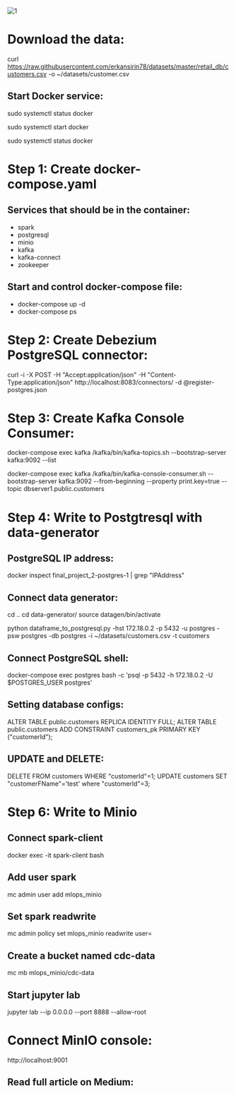    ![1](https://user-images.githubusercontent.com/73841520/219899544-8acb7985-5ee9-438a-91ed-ede1795ea9cd.png)

# Download the data:

curl https://raw.githubusercontent.com/erkansirin78/datasets/master/retail_db/customers.csv -o ~/datasets/customer.csv

## Start Docker service:

sudo systemctl status docker

sudo systemctl start docker

sudo systemctl status docker

# Step 1: Create docker-compose.yaml

## Services that should be in the container:

- spark
- postgresql
- minio
- kafka
- kafka-connect
- zookeeper

## Start and control docker-compose file:
- docker-compose up -d
- docker-compose ps 

# Step 2: Create Debezium PostgreSQL connector:
curl -i -X POST -H "Accept:application/json" -H "Content-Type:application/json" http://localhost:8083/connectors/ -d @register-postgres.json


# Step 3: Create Kafka Console Consumer:
docker-compose exec kafka /kafka/bin/kafka-topics.sh --bootstrap-server kafka:9092 --list

docker-compose exec kafka /kafka/bin/kafka-console-consumer.sh --bootstrap-server kafka:9092 --from-beginning --property print.key=true --topic dbserver1.public.customers


# Step 4: Write to Postgtresql with data-generator

## PostgreSQL IP address:
docker inspect final_project_2-postgres-1 | grep "IPAddress"

## Connect data generator:
cd ..
cd data-generator/
source datagen/bin/activate

python dataframe_to_postgresql.py -hst 172.18.0.2 -p 5432 -u postgres -psw postgres -db postgres -i ~/datasets/customers.csv -t customers

## Connect PostgreSQL shell:
docker-compose exec postgres bash -c 'psql -p 5432 -h 172.18.0.2 -U $POSTGRES_USER postgres'

## Setting database configs:
ALTER TABLE public.customers REPLICA IDENTITY FULL;
ALTER TABLE public.customers ADD CONSTRAINT customers_pk PRIMARY KEY ("customerId");

## UPDATE and DELETE:
DELETE FROM customers WHERE "customerId"=1;
UPDATE customers SET "customerFName"='test' where "customerId"=3;


# Step 6: Write to Minio

## Connect spark-client
docker exec -it spark-client bash

## Add user spark
mc admin user add mlops_minio <user> <password>

## Set spark readwrite
mc admin policy set mlops_minio readwrite user=<user>

## Create a bucket named cdc-data
mc mb mlops_minio/cdc-data

## Start jupyter lab
jupyter lab --ip 0.0.0.0 --port 8888 --allow-root

# Connect MinIO console:
http://localhost:9001


## Read full article on Medium:

